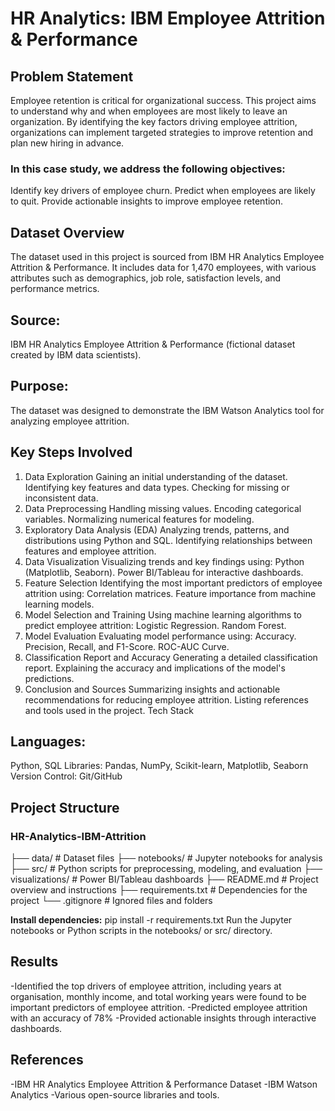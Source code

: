 # HR Analytics: IBM Employee Attrition & Performance

## Problem Statement

Employee retention is critical for organizational success. This project aims to understand why and when employees are most likely to leave an organization. By identifying the key factors driving employee attrition, organizations can implement targeted strategies to improve retention and plan new hiring in advance.

### In this case study, we address the following objectives:

Identify key drivers of employee churn.
Predict when employees are likely to quit.
Provide actionable insights to improve employee retention.

## Dataset Overview

The dataset used in this project is sourced from IBM HR Analytics Employee Attrition & Performance. It includes data for 1,470 employees, with various attributes such as demographics, job role, satisfaction levels, and performance metrics.

## Source: 
IBM HR Analytics Employee Attrition & Performance (fictional dataset created by IBM data scientists).
## Purpose: 
The dataset was designed to demonstrate the IBM Watson Analytics tool for analyzing employee attrition.

## Key Steps Involved

1. Data Exploration
Gaining an initial understanding of the dataset.
Identifying key features and data types.
Checking for missing or inconsistent data.
2. Data Preprocessing
Handling missing values.
Encoding categorical variables.
Normalizing numerical features for modeling.
3. Exploratory Data Analysis (EDA)
Analyzing trends, patterns, and distributions using Python and SQL.
Identifying relationships between features and employee attrition.
4. Data Visualization
Visualizing trends and key findings using:
Python (Matplotlib, Seaborn).
Power BI/Tableau for interactive dashboards.
5. Feature Selection
Identifying the most important predictors of employee attrition using:
Correlation matrices.
Feature importance from machine learning models.
6. Model Selection and Training
Using machine learning algorithms to predict employee attrition:
Logistic Regression.
Random Forest.
7. Model Evaluation
Evaluating model performance using:
Accuracy.
Precision, Recall, and F1-Score.
ROC-AUC Curve.
8. Classification Report and Accuracy
Generating a detailed classification report.
Explaining the accuracy and implications of the model's predictions.
9. Conclusion and Sources
Summarizing insights and actionable recommendations for reducing employee attrition.
Listing references and tools used in the project.
Tech Stack

## Languages: 
Python, SQL
Libraries: Pandas, NumPy, Scikit-learn, Matplotlib, Seaborn 
Version Control: Git/GitHub

## Project Structure

### HR-Analytics-IBM-Attrition
├── data/                       # Dataset files
├── notebooks/                  # Jupyter notebooks for analysis
├── src/                        # Python scripts for preprocessing, modeling, and evaluation
├── visualizations/             # Power BI/Tableau dashboards
├── README.md                   # Project overview and instructions
├── requirements.txt            # Dependencies for the project
└── .gitignore                  # Ignored files and folders

**Install dependencies:**
pip install 
-r requirements.txt
Run the Jupyter notebooks or Python scripts in the notebooks/ or src/ directory.

## Results

-Identified the top drivers of employee attrition, including years at organisation, monthly income, and total working years were found to be important predictors of employee attrition.
-Predicted employee attrition with an accuracy of 78% 
-Provided actionable insights through interactive dashboards.

## References

-IBM HR Analytics Employee Attrition & Performance Dataset
-IBM Watson Analytics
-Various open-source libraries and tools.
